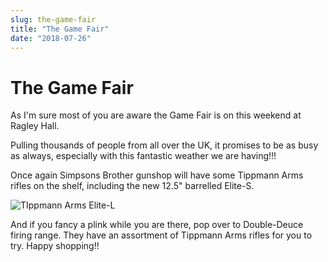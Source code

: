 ```yaml
---
slug: the-game-fair
title: "The Game Fair"
date: "2018-07-26"
---
```


# **The Game Fair**

As I'm sure most of you are aware the Game Fair is on this weekend at Ragley Hall.

Pulling thousands of people from all over the UK, it promises to be as busy as always, especially with this fantastic weather we are having!!!

Once again Simpsons Brother gunshop will have some Tippmann Arms rifles on the shelf, including the new 12.5" barrelled Elite-S.

![TIppmann Arms Elite-L](https://res.cloudinary.com/shooting-supplies/image/upload/v1573564485/Tippmann-Arms-Image-1-from-their-Website_mjvwby_y4dbbs_kuvh11.jpg)

And if you fancy a plink while you are there, pop over to Double-Deuce firing range. They have an assortment of Tippmann Arms rifles for you to try. Happy shopping!!
